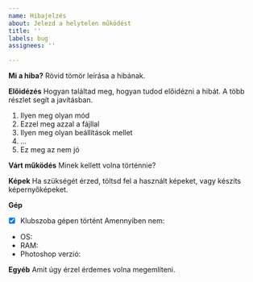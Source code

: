 ```yaml
---
name: Hibajelzés
about: Jelezd a helytelen működést
title: ''
labels: bug
assignees: ''

---
```


**Mi a hiba?**
Rövid tömör leírása a hibának.

**Előidézés**
Hogyan találtad meg, hogyan tudod előidézni a hibát. A több részlet segít a javításban.
1. Ilyen meg olyan mód
2. Ezzel meg azzal a fájllal
3. Ilyen meg olyan beállítások mellet
4. ...
5. Ez meg az nem jó

**Várt működés**
Minek kellett volna történnie?

**Képek**
Ha szükségét érzed, töltsd fel a használt képeket, vagy készíts képernyőképeket.

**Gép**
- [x] Klubszoba gépen történt
Amennyiben nem:
- OS:
- RAM:
- Photoshop verzió:

**Egyéb**
Amit úgy érzel érdemes volna megemlíteni.
